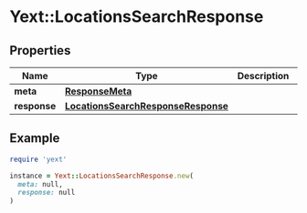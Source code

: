 # Yext::LocationsSearchResponse

## Properties

| Name | Type | Description | Notes |
| ---- | ---- | ----------- | ----- |
| **meta** | [**ResponseMeta**](ResponseMeta.md) |  | [optional] |
| **response** | [**LocationsSearchResponseResponse**](LocationsSearchResponseResponse.md) |  | [optional] |

## Example

```ruby
require 'yext'

instance = Yext::LocationsSearchResponse.new(
  meta: null,
  response: null
)
```

